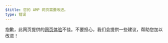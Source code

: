 ```yaml
---
$title: 您的 AMP 网页需要改进。
type: 错误
---
```


抱歉，此网页提供的[网页体验](https://developers.google.com/search/docs/guides/page-experience?hl=zh_CN)不佳。不要担心，我们会提供一些建议，帮助您加以改进！
